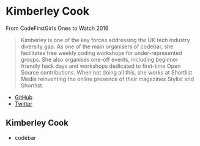 # Kimberley Cook

From CodeFirstGirls Ones to Watch 2016
> Kimberley is one of the key forces addressing the UK tech industry diversity gap. As one of the main organisers of codebar, she facilitates free weekly coding workshops for under-represented groups. She also organises one-off events, including beginner friendly hack days and workshops dedicated to first-time Open Source contributions. When not doing all this, she works at Shortlist Media reinventing the online presence of their magazines Stylist and Shortlist.

* [GitHub](https://github.com/KimberleyCook)
* [Twitter](https://twitter.com/KimberleyCook91)


## Kimberley Cook

* codebar

